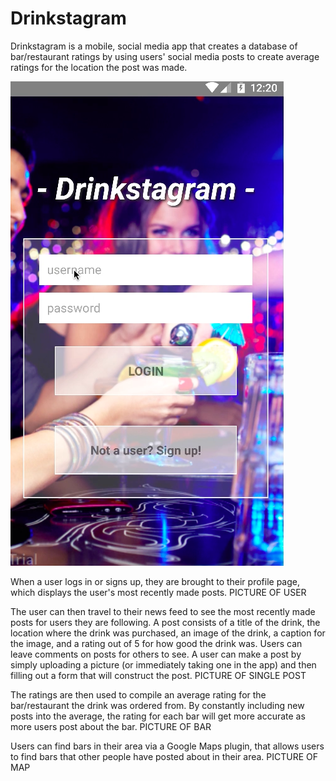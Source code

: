 # Drinkstagram
Drinkstagram is a mobile, social media app that creates a database of bar/restaurant ratings by using users' social media posts to create average ratings for the location the post was made.  

![login](https://github.com/Alex-Ginsberg/Drinkstagram/blob/master/Pics/Screen%20Shot%202017-11-13%20at%206.52.15%20PM.png)

When a user logs in or signs up, they are brought to their profile page, which displays the user's most recently made posts.
PICTURE OF USER

The user can then travel to their news feed to see the most recently made posts for users they are following. A post consists of a title of the drink, the location where the drink was purchased, an image of the drink, a caption for the image, and a rating out of 5 for how good the drink was. Users can leave comments on posts for others to see. A user can make a post by simply uploading a picture (or immediately taking one in the app) and then filling out a form that will construct the post.
PICTURE OF SINGLE POST

The ratings are then used to compile an average rating for the bar/restaurant the drink was ordered from. By constantly including new posts into the average, the rating for each bar will get more accurate as more users post about the bar.
PICTURE OF BAR

Users can find bars in their area via a Google Maps plugin, that allows users to find bars that other people have posted about in their area.
PICTURE OF MAP
